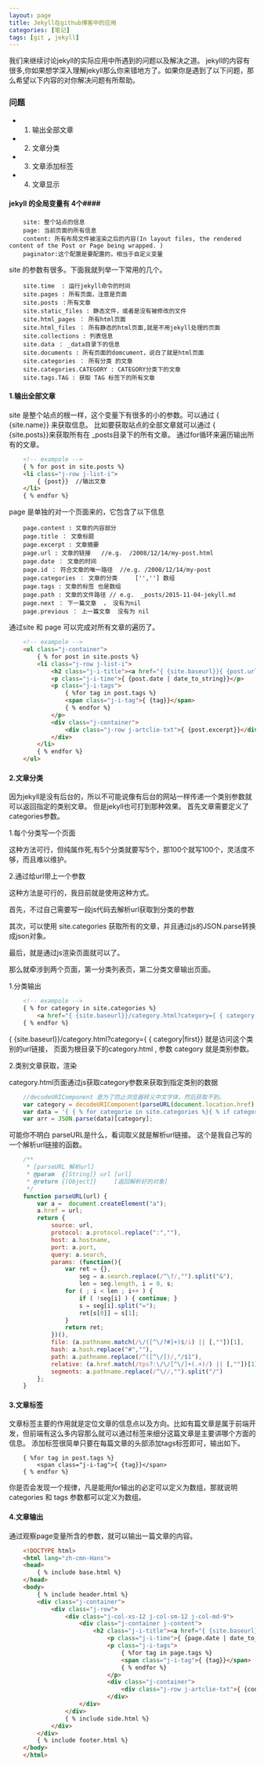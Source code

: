 ```yaml
---
layout: page
title: Jekyll在github博客中的应用
categories: [笔记]
tags: [git , jekyll]
---
```

我们来继续讨论jekyll的实际应用中所遇到的问题以及解决之道。
jekyll的内容有很多,你如果想学深入理解jekyll那么你来错地方了。如果你是遇到了以下问题，那么希望以下内容的对你解决问题有所帮助。

### 问题 ###

* 1.   输出全部文章
* 2.   文章分类
* 3.   文章添加标签
* 4.   文章显示

#### jekyll 的全局变量有 4个####

```
    site: 整个站点的信息
    page: 当前页面的所有信息
    content: 所有布局文件被渲染之后的内容(In layout files, the rendered content of the Post or Page being wrapped. )
    paginator:这个配置是要配置的，相当于自定义变量
```


site 的参数有很多。下面我就列举一下常用的几个。

```
    site.time  : 运行jekyll命令的时间
    site.pages : 所有页面，注意是页面
    site.posts ：所有文章
    site.static_files : 静态文件，或者是没有被修改的文件
    site.html_pages ： 所有html页面
    site.html_files ： 所有静态的html页面,就是不用jekyll处理的页面
    site.collections : 列表信息
    site.data ： _data目录下的信息
    site.documents : 所有页面的domcument，说白了就是html页面
    site.categories ： 所有分类 的文章
    site.categories.CATEGORY : CATEGORY分类下的文章
    site.tags.TAG : 获取 TAG 标签下的所有文章
```

#### 1.输出全部文章 ####

site 是整个站点的根一样，这个变量下有很多的小的参数。可以通过 { {site.name}} 来获取信息。
比如要获取站点的全部文章就可以通过 { {site.posts}}来获取所有在  _posts目录下的所有文章。
通过for循环来遍历输出所有的文章。

```html
    <!-- exampole -->
    { % for post in site.posts %}
    <li class="j-row j-list-i">
        { {post}}  //输出文章
    </li>
    { % endfor %}
```

page 是单独的对一个页面来的，它包含了以下信息

```
    page.content : 文章的内容部分
    page.title ： 文章标题
    page.excerpt : 文章摘要
    page.url : 文章的链接   //e.g.  /2008/12/14/my-post.html
    page.date ： 文章的时间  
    page.id ： 符合文章的唯一路径  //e.g. /2008/12/14/my-post
    page.categories ： 文章的分类     ['',''] 数组
    page.tags : 文章的标签 也是数组
    page.path : 文章的文件路径 // e.g.  _posts/2015-11-04-jekyll.md
    page.next ： 下一篇文章  ， 没有为nil
    page.previous ： 上一篇文章  没有为 nil
```

通过site 和 page 可以完成对所有文章的遍历了。

```html
    <!-- exampole -->
    <ul class="j-container">
        { % for post in site.posts %}
        <li class="j-row j-list-i">
            <h2 class="j-i-title"><a href="{ {site.baseurl}}{ {post.url}}">{ {post.title}}</a></h2>
            <p class="j-i-time">{ {post.date | date_to_string}}</p>
            <p class="j-i-tags">
                { %for tag in post.tags %}
                <span class="j-i-tag">{ {tag}}</span>
                { % endfor %}
            </p>
            <div class="j-container">
                <div class="j-row j-artclie-txt">{ {post.excerpt}}</div>
            </div>
        </li>
        { % endfor %}
    </ul>
```


#### 2.文章分类  ####
因为jekyll是没有后台的，所以不可能说像有后台的网站一样传递一个类别参数就可以返回指定的类别文章。
但是jekyll也可打到那种效果。
首先文章需要定义了categories参数。


1.每个分类写一个页面

这种方法可行，但纯属作死,有5个分类就要写5个，那100个就写100个，灵活度不够，而且难以维护。

2.通过给url带上一个参数

这种方法是可行的，我目前就是使用这种方式。

首先，不过自己需要写一段js代码去解析url获取到分类的参数

其次，可以使用 site.categories 获取所有的文章，并且通过js的JSON.parse转换成json对象。

最后，就是通过js渲染页面就可以了。

那么就牵涉到两个页面，第一分类列表页，第二分类文章输出页面。

1.分类输出

```html
    <!-- exampole -->
    { % for category in site.categories %}
        <a href="{ {site.baseurl}}/category.html?category={ { category|first}}">{ {category | first}} <span class="j-class-i-num">({ {category | last | size}})</span></a>
    { % endfor %}
```

{ {site.baseurl}}/category.html?category={ { category|first}} 就是访问这个类别的url链接，
页面为根目录下的category.html  , 参数 category 就是类别参数。

2.类别文章获取，渲染

category.html页面通过js获取category参数来获取到指定类别的数据

```js
    //decodeURIComponent 是为了防止浏览器转义中文字体，然后获取不到。
    var category = decodeURIComponent(parseURL(document.location.href).params["category"]);
    var data = '{ { % for categorie in site.categories %}{ % if categorie[0] != site.categories.first[0] %},{ % endif %}"{ { categorie[0] }}":[{ % for post in categorie[1] %}{ % if post != categorie[1].first %},{ % endif %}{"url":"{ {post.url}}", "tags":{ {post.tags | jsonify }} , "content":"{ {post.excerpt | uri_escape}}" , "title":"{ {post.title}}","date":"{ {post.date | date:"%d/%m/%Y"}}"}{ % endfor %}]{ % endfor %} }';
    var arr = JSON.parse(data)[category];
```

可能你不明白 parseURL是什么，看词取义就是解析url链接。
这个是我自己写的一个解析url链接的函数。

```js
    /**
     * [parseURL 解析url]
     * @param  {[String]} url [url]
     * @return {[Object]}     [返回解析好的对象]
     */
    function parseURL(url) {
        var a =  document.createElement("a");
        a.href = url;
        return {
            source: url,
            protocol: a.protocol.replace(":",""),
            host: a.hostname,
            port: a.port,
            query: a.search,
            params: (function(){
                var ret = {},
                    seg = a.search.replace(/^\?/,"").split("&"),
                    len = seg.length, i = 0, s;
                for ( ; i < len ; i++ ) {
                    if ( !seg[i] ) { continue; }
                    s = seg[i].split("=");
                    ret[s[0]] = s[1];
                }
                return ret;
            })(),
            file: (a.pathname.match(/\/([^\/?#]+)$/i) || [,""])[1],
            hash: a.hash.replace("#",""),
            path: a.pathname.replace(/^([^\/])/,"/$1"),
            relative: (a.href.match(/tps?:\/\/[^\/]+(.+)/) || [,""])[1],
            segments: a.pathname.replace(/^\//,"").split("/")
        };
    }
```

#### 3.文章标签 ####
文章标签主要的作用就是定位文章的信息点以及方向。比如有篇文章是属于前端开发，但前端有这么多内容那么就可以通过标签来细分这篇文章是主要讲哪个方面的信息。
添加标签很简单只要在每篇文章的头部添加tags标签即可，输出如下。

```
    { %for tag in post.tags %}
        <span class="j-i-tag">{ {tag}}</span>
    { % endfor %}
```

你是否会发现一个规律，凡是能用*for*输出的必定可以定义为数组，那就说明 categories 和 tags 参数都可以定义为数组。

#### 4.文章输出  ####
通过观察page变量所含的参数，就可以输出一篇文章的内容。

```html
    <!DOCTYPE html>
    <html lang="zh-cmn-Hans">
    <head>
        { % include base.html %}
    </head>
    <body>
        { % include header.html %}
        <div class="j-container">
            <div class="j-row">
                <div class="j-col-xs-12 j-col-sm-12 j-col-md-9">
                    <div class="j-container j-content">
                        <h2 class="j-i-title"><a href="{ {site.baseurl}}{ {page.url}}">{ {page.title}}</a></h2>
                            <p class="j-i-time">{ {page.date | date_to_string}}</p>
                            <p class="j-i-tags">
                                { %for tag in page.tags %}
                                <span class="j-i-tag">{ {tag}}</span>
                                { % endfor %}
                            </p>
                            <div class="j-container">
                                <div class="j-row j-artclie-txt">{ {content}}</div>
                            </div>
                    </div>
                </div>
                { % include side.html %}
            </div>
        </div>
        { % include footer.html %}
    </body>
    </html>
```






















